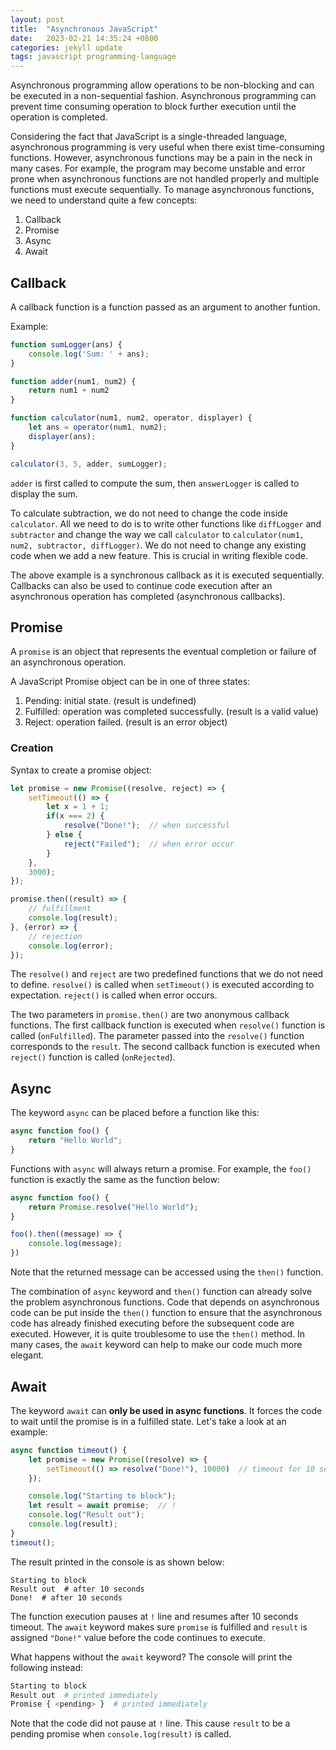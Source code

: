 ```yaml
---
layout: post
title:  "Asynchronous JavaScript"
date:   2023-02-21 14:35:24 +0800
categories: jekyll update
tags: javascript programming-language
---
```

Asynchronous programming allow operations to be non-blocking and can be executed in a non-sequential fashion. Asynchronous programming can prevent time consuming operation to block further execution until the operation is completed. 

Considering the fact that JavaScript is a single-threaded language, asynchronous programming is very useful when there exist time-consuming functions. However, asynchronous functions may be a pain in the neck in many cases. For example, the program may become unstable and error prone when asynchronous functions are not handled properly and multiple functions must execute sequentially. To manage asynchronous functions, we need to understand quite a few concepts:

1.  Callback
2.  Promise
3.  Async
4.  Await

## Callback

A callback function is a function passed as an argument to another funtion.

Example:

```javascript
function sumLogger(ans) {
    console.log('Sum: ' + ans);
}

function adder(num1, num2) {
    return num1 + num2
}

function calculator(num1, num2, operator, displayer) {
    let ans = operator(num1, num2);
    displayer(ans);
}

calculator(3, 5, adder, sumLogger);
```

`adder` is first called to compute the sum, then `answerLogger` is called to display the sum. 

To calculate subtraction, we do not need to change the code inside `calculator`. All we need to do is to write other functions like `diffLogger` and `subtractor` and change the way we call `calculator` to `calculator(num1, num2, subtractor, diffLogger)`. We do not need to change any existing code when we add a new feature. This is crucial in writing flexible code. 

The above example is a synchronous callback as it is executed sequentially. Callbacks can also be used to continue code execution after an asynchronous operation has completed (asynchronous callbacks).

## Promise

A `promise` is an object that represents the eventual completion or failure of an asynchronous operation. 

A JavaScript Promise object can be in one of three states:
1.  Pending: initial state. (result is undefined)
2.  Fulfilled: operation was completed successfully. (result is a valid value)
3.  Reject: operation failed. (result is an error object)

### Creation

Syntax to create a promise object:

```javascript
let promise = new Promise((resolve, reject) => {
    setTimeout(() => {
        let x = 1 + 1;
        if(x === 2) {
            resolve("Done!");  // when successful
        } else {
            reject("Failed");  // when error occur
        }
    },
    3000);
});

promise.then((result) => {
    // fulfillment
    console.log(result);
}, (error) => {
    // rejection
    console.log(error);
});
```

The `resolve()` and `reject` are two predefined functions that we do not need to define. `resolve()` is called when `setTimeout()` is executed according to expectation. `reject()` is called when error occurs.

The two parameters in `promise.then()` are two anonymous callback functions. The first callback function is executed when `resolve()` function is called (`onFulfilled`). The parameter passed into the `resolve()` function corresponds to the `result`. The second callback function is executed when `reject()` function is called (`onRejected`).

## Async

The keyword `async` can be placed before a function like this:

```javascript
async function foo() {
    return "Hello World";
}
```

Functions with `async` will always return a promise. For example, the `foo()` function is exactly the same as the function below:

```javascript
async function foo() {
    return Promise.resolve("Hello World");
}

foo().then((message) => {
    console.log(message);
})
```

Note that the returned message can be accessed using the `then()` function.

The combination of `async` keyword and `then()` function can already solve the problem asynchronous functions. Code that depends on asynchronous code can be put inside the `then()` function to ensure that the asynchronous code has already finished executing before the subsequent code are executed. However, it is quite troublesome to use the `then()` method. In many cases, the `await` keyword can help to make our code much more elegant.

## Await

The keyword `await` can **only be used in async functions**. It forces the code to wait until the promise is in a fulfilled state. Let's take a look at an example:

```javascript
async function timeout() {
    let promise = new Promise((resolve) => {
        setTimeout(() => resolve("Done!"), 10000)  // timeout for 10 seconds
    });

    console.log("Starting to block");
    let result = await promise;  // !
    console.log("Result out");
    console.log(result);
}
timeout();
```

The result printed in the console is as shown below:

```shell
Starting to block
Result out  # after 10 seconds
Done!  # after 10 seconds
```

The function execution pauses at `!` line and resumes after 10 seconds timeout. The `await` keyword makes sure `promise` is fulfilled and `result` is assigned `"Done!"` value before the code continues to execute. 

What happens without the `await` keyword? The console will print the following instead:

```bash
Starting to block
Result out  # printed immediately
Promise { <pending> }  # printed immediately
```

Note that the code did not pause at `!` line. This cause `result` to be a pending promise when `console.log(result)` is called.
